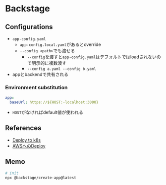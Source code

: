 # Backstage

## Configurations

* `app-config.yaml`
  * `app-config.local.yaml`があるとoverride
  * `--config <path>`でも渡せる
    * `--config`を渡すと`app-config.yaml`はデフォルトではloadされないので明示的に複数渡す
    * `--config a.yaml --config b.yaml`
* appとbackendで共有される

### Environment substitution

```yaml
app:
  baseUrl: https://${HOST:-localhost:3000}
```
* `HOST`がなければdefault値が使われる

## References

* [Deploy to k8s](https://breaking.computer/blog/deploying-a-backstage-app-on-kubernetes#:~:text=By%20default%2C%20Backstage%27s%20frontend%20and,UI%20directly%20from%20the%20backend)
* [AWSへのDeploy](https://stratusgrid.com/blog/aws-backstage-production#:~:text=Backstage%20consists%20primarily%20of%20two,is%20stored%20in%20Aurora%20PostgreSQL)


## Memo

```sh
# init
npx @backstage/create-app@latest

```
